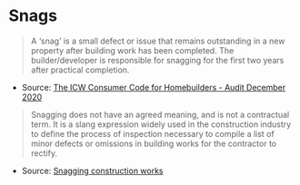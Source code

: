 # Snags

> A ‘snag’ is a small defect or issue that remains outstanding in a new property after building work has been completed.
> The builder/developer is responsible for snagging for the first two years after practical completion.

* Source: [The ICW Consumer Code for Homebuilders - Audit December 2020](https://www.tradingstandards.uk/media/documents/commercial/code-audits/icw-desktop-audit-report-december-2020-final.pdf)

> Snagging does not have an agreed meaning, and is not a contractual term. It is a slang expression widely used in the construction industry to define the process of inspection necessary to compile a list of minor defects or omissions in building works for the contractor to rectify.

* Source: [Snagging construction works](https://www.designingbuildings.co.uk/wiki/Snagging_construction_works)
